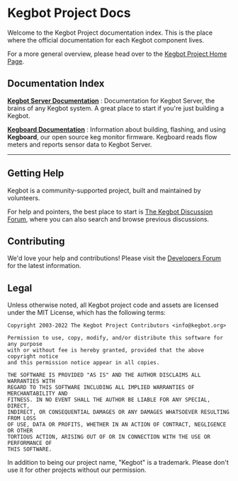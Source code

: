 # Kegbot Project Docs

Welcome to the Kegbot Project documentation index. This is the place where the official documentation for each Kegbot component lives.

For a more general overview, please head over to the [Kegbot Project Home Page](https://kegbot.org/).

## Documentation Index

[**Kegbot Server Documentation**](https://docs.kegbot.org/projects/kegbot-server)
: Documentation for Kegbot Server, the brains of any Kegbot system. A great place to start if you're just building a Kegbot.

[**Kegboard Documentation**](https://docs.kegbot.org/projects/kegboard)
: Information about building, flashing, and using **Kegboard**, our open source keg monitor firmware. Kegboard reads flow meters and reports sensor data to Kegbot Server.

---

## Getting Help

Kegbot is a community-supported project, built and maintained by volunteers.

For help and pointers, the best place to start is [The Kegbot Discussion Forum](https://forum.kegbot.org/), where you can also search and browse previous discussions.

## Contributing

We'd love your help and contributions! Please visit the [Developers Forum](https://forum.kegbot.org/c/developers) for the latest information.

## Legal

Unless otherwise noted, all Kegbot project code and assets are licensed under the MIT License, which has the following terms:

```text
Copyright 2003-2022 The Kegbot Project Contributors <info@kegbot.org>

Permission to use, copy, modify, and/or distribute this software for any purpose
with or without fee is hereby granted, provided that the above copyright notice
and this permission notice appear in all copies.

THE SOFTWARE IS PROVIDED "AS IS" AND THE AUTHOR DISCLAIMS ALL WARRANTIES WITH
REGARD TO THIS SOFTWARE INCLUDING ALL IMPLIED WARRANTIES OF MERCHANTABILITY AND
FITNESS. IN NO EVENT SHALL THE AUTHOR BE LIABLE FOR ANY SPECIAL, DIRECT,
INDIRECT, OR CONSEQUENTIAL DAMAGES OR ANY DAMAGES WHATSOEVER RESULTING FROM LOSS
OF USE, DATA OR PROFITS, WHETHER IN AN ACTION OF CONTRACT, NEGLIGENCE OR OTHER
TORTIOUS ACTION, ARISING OUT OF OR IN CONNECTION WITH THE USE OR PERFORMANCE OF
THIS SOFTWARE.
```

In addition to being our project name, "Kegbot" is a trademark. Please don't use it for other projects without our permission.
